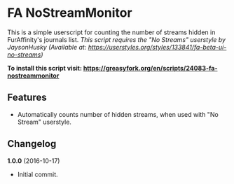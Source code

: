 FA NoStreamMonitor
=========

This is a simple userscript for counting the number of streams hidden in FurAffinity's journals list.
<i>This script requires the "No Streams" userstyle by JaysonHusky (Available at: https://userstyles.org/styles/133841/fa-beta-ui-no-streams)</i>

<b>To install this script visit: https://greasyfork.org/en/scripts/24083-fa-nostreammonitor</b>

## Features
- Automatically counts number of hidden streams, when used with "No Stream" userstyle.

## Changelog
<b>1.0.0</b> (2016-10-17)<br>
- Initial commit.